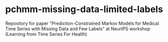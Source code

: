 # pchmm-missing-data-limited-labels
Repository for paper "Prediction-Constrained Markov Models for Medical Time Series with Missing Data and Few Labels" at NeurIPS workshop (Learning from Time Series For Health)

